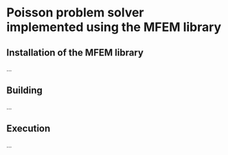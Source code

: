# Poisson problem solver implemented using the MFEM library

## Installation of the MFEM library
...

## Building
...

## Execution
...